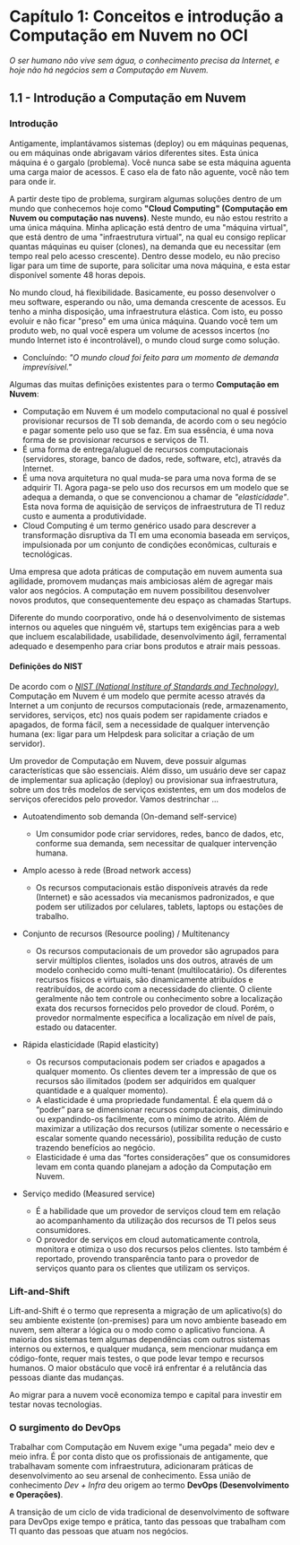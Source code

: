 # Capítulo 1: Conceitos e introdução a Computação em Nuvem no OCI

_O ser humano não vive sem água, o conhecimento precisa da Internet, e hoje não há negócios sem a Computação em Nuvem._

## 1.1 - Introdução a Computação em Nuvem

### __Introdução__

Antigamente, implantávamos sistemas (deploy) ou em máquinas pequenas, ou em máquinas onde abrigavam vários diferentes sites. Esta única máquina é o gargalo (problema). Você nunca sabe se esta máquina aguenta uma carga maior de acessos. E caso ela de fato não aguente, você não tem para onde ir.

A partir deste tipo de problema, surgiram algumas soluções dentro de um mundo que conhecemos hoje como **"Cloud Computing" (Computação em Nuvem ou computação nas nuvens)**. Neste mundo, eu não estou restrito a uma única máquina. Minha aplicação está dentro de uma "máquina virtual", que está dentro de uma "infraestrutura virtual", na qual eu consigo replicar quantas máquinas eu quiser (clones), na demanda que eu necessitar (em tempo real pelo acesso crescente). Dentro desse modelo, eu não preciso ligar para um time de suporte, para solicitar uma nova máquina, e esta estar disponível somente 48 horas depois.

No mundo cloud, há flexibilidade. Basicamente, eu posso desenvolver o meu software, esperando ou não, uma demanda crescente de acessos. Eu tenho a minha disposição, uma infraestrutura elástica. Com isto, eu posso evoluir e não ficar "preso" em uma única máquina. Quando você tem um produto web, no qual você espera um volume de acessos incertos (no mundo Internet isto é incontrolável), o mundo cloud surge como solução.

- Concluíndo: _"O mundo cloud foi feito para um momento de demanda imprevísivel."_

Algumas das muitas definições existentes para o termo **Computação em Nuvem**:

- Computação em Nuvem é um modelo computacional no qual é possível provisionar recursos de TI sob demanda, de acordo com o seu negócio e pagar somente pelo uso que se faz. Em sua essência, é uma nova forma de se provisionar recursos e serviços de TI.
- É uma forma de entrega/aluguel de recursos computacionais (servidores, storage, banco de dados, rede, software, etc), através da Internet.
- É uma nova arquitetura  no qual muda-se para uma nova forma de se adquirir TI. Agora paga-se pelo uso dos recursos em um modelo que se adequa a demanda, o que se convencionou a chamar de _"elasticidade"_. Esta nova forma de aquisição de serviços de infraestrutura de TI reduz custo e aumenta a produtividade.
- Cloud Computing é um termo genérico usado para descrever a transformação disruptiva da TI em uma economia baseada em serviços, impulsionada por um conjunto de condições econômicas, culturais e tecnológicas.

Uma empresa que adota práticas de computação em nuvem aumenta sua agilidade, promovem mudanças mais ambiciosas além de agregar mais valor aos negócios. A computação em nuvem possibilitou desenvolver novos produtos, que consequentemente deu espaço as chamadas Startups. 

Diferente do mundo coorporativo, onde há o desenvolvimento de sistemas internos ou aqueles que ninguém vê, startups tem exigências para a web que incluem escalabilidade, usabilidade, desenvolvimento ágil, ferramental adequado e desempenho para criar bons produtos e atrair mais pessoas.

#### Definições do NIST

De acordo com o _[NIST (National Institure of Standards and Technology)](https://nvlpubs.nist.gov/nistpubs/Legacy/SP/nistspecialpublication800-145.pdf)_, Computação em Nuvem é um modelo que permite acesso através da Internet a um conjunto de recursos computacionais (rede, armazenamento, servidores, serviços, etc) nos quais podem ser rapidamente criados e apagados, de forma fácil, sem a necessidade de qualquer intervenção humana (ex: ligar para um Helpdesk para solicitar a criação de um servidor).

Um provedor de Computação em Nuvem, deve possuir algumas características que são essenciais. Além disso, um usuário deve ser capaz de implementar sua aplicação (deploy) ou provisionar sua infraestrutura, sobre um dos três modelos de serviços existentes, em um dos modelos de serviços oferecidos pelo provedor. Vamos destrinchar ...

- Autoatendimento sob demanda (On-demand self-service)
    - Um consumidor pode criar servidores, redes, banco de dados, etc, conforme sua demanda, sem necessitar de qualquer intervenção humana.

- Amplo acesso à rede (Broad network access)
    - Os recursos computacionais estão disponíveis através da rede (Internet) e são acessados via mecanismos padronizados, e que podem ser utilizados por celulares, tablets, laptops ou estações de trabalho.

- Conjunto de recursos (Resource pooling) / Multitenancy
    - Os recursos computacionais de um provedor são agrupados para servir múltiplos clientes, isolados uns dos outros, através de um modelo conhecido como multi-tenant (multilocatário). Os diferentes recursos físicos e virtuais, são dinamicamente atribuídos e reatribuídos, de acordo com a necessidade do cliente. O cliente geralmente não tem controle ou conhecimento sobre a localização exata dos recursos fornecidos pelo provedor de cloud. Porém, o provedor normalmente especifica a localização em nível de país, estado ou datacenter.

- Rápida elasticidade (Rapid elasticity)
    - Os recursos computacionais podem ser criados e apagados a qualquer momento. Os clientes devem ter a impressão de que os recursos são ilimitados (podem ser adquiridos em qualquer quantidade e a qualquer momento).
    - A elasticidade é uma propriedade fundamental. É ela quem dá o “poder” para se dimensionar recursos computacionais, diminuindo ou expandindo-os facilmente, com o mínimo de atrito. Além de maximizar a utilização dos recursos (utilizar somente o necessário e escalar somente quando necessário), possibilita redução de custo trazendo benefícios ao negócio.
    - Elasticidade é uma das “fortes considerações” que os consumidores levam em conta quando planejam a adoção da Computação em Nuvem.

- Serviço medido (Measured service)
    - É a habilidade que um provedor de serviços cloud tem em relação ao acompanhamento da utilização dos recursos de TI pelos seus consumidores.
    - O provedor de serviços em cloud automaticamente controla, monitora e otimiza o uso dos recursos pelos clientes. Isto também é reportado, provendo transparência tanto para o provedor de serviços quanto para os clientes que utilizam os serviços.

### __Lift-and-Shift__

Lift-and-Shift é o termo que representa a migração de um aplicativo(s) do seu ambiente existente (on-premises) para um novo ambiente baseado em nuvem, sem alterar a lógica ou o modo como o aplicativo funciona. A maioria dos sistemas tem algumas dependências com outros sistemas internos ou externos, e qualquer mudança, sem mencionar mudança em código-fonte, requer mais testes, o que pode levar tempo e recursos humanos. O maior obstáculo que você irá enfrentar é a relutância das pessoas diante das mudanças.

Ao migrar para a nuvem você economiza tempo e capital para investir em testar novas tecnologias.

### __O surgimento do DevOps__

Trabalhar com Computação em Nuvem exige "uma pegada" meio dev e meio infra. É por conta disto que os profissionais de antigamente, que trabalhavam somente com infraestrutura, adicionaram práticas de desenvolvimento ao seu arsenal de conhecimento. Essa união de conhecimento _Dev + Infra_ deu origem ao termo **DevOps (Desenvolvimento e Operações)**.

A transição de um ciclo de vida tradicional de desenvolvimento de software para DevOps exige tempo e prática, tanto das pessoas que trabalham com TI quanto das pessoas que atuam nos negócios.